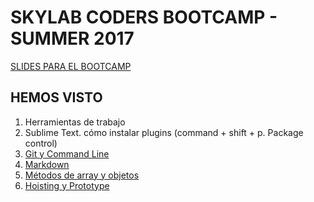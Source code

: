 <h1>SKYLAB CODERS BOOTCAMP - SUMMER 2017</h1>

<a href="https://skylabcoders.github.io/bootcamp-julio2017/">SLIDES PARA EL BOOTCAMP</a>





<h2>HEMOS VISTO</h2>

<ol>
<li> Herramientas de trabajo</li>
<li> Sublime Text. cómo instalar plugins (command + shift + p. Package control)</li>
<li><a href="https://github.com/jovihu10/skylab_bootcamp2017/blob/master/COURSE/week1/git_readme.md">Git y Command Line</a></li>
<li><a href="https://github.com/jovihu10/skylab_bootcamp2017/blob/master/COURSE/week1/git_readme.md">Markdown</a></li>
<li><a href="https://github.com/jovihu10/skylab_bootcamp2017/blob/master/COURSE/week1/metodosArray.md">Métodos de array y objetos</a></li>
<li><a href="https://github.com/jovihu10/skylab_bootcamp2017/blob/master/COURSE/week1/hoisting_and_prototype.md">Hoisting y Prototype</a></li>
</ol>
<br>


